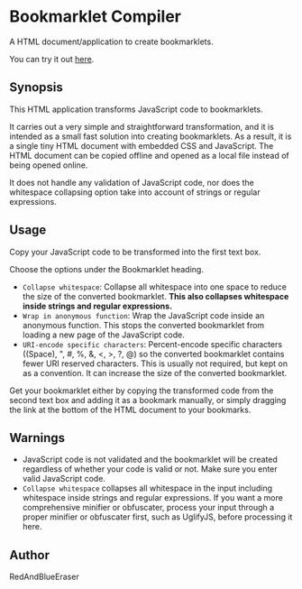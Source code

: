 # Bookmarklet Compiler
A HTML document/application to create bookmarklets.

You can try it out [here](http://htmlpreview.github.io/?https://github.com/RedAndBlueEraser/bookmarklet-compiler/blob/master/index.min.html).

## Synopsis
This HTML application transforms JavaScript code to bookmarklets.

It carries out a very simple and straightforward transformation, and it is intended as a small fast solution into creating bookmarklets. As a result, it is a single tiny HTML document with embedded CSS and JavaScript. The HTML document can be copied offline and opened as a local file instead of being opened online.

It does not handle any validation of JavaScript code, nor does the whitespace collapsing option take into account of strings or regular expressions.

## Usage

Copy your JavaScript code to be transformed into the first text box.

Choose the options under the Bookmarklet heading.
- `Collapse whitespace`: Collapse all whitespace into one space to reduce the size of the converted bookmarklet. **This also collapses whitespace inside strings and regular expressions.**
- `Wrap in anonymous function`: Wrap the JavaScript code inside an anonymous function. This stops the converted bookmarklet from loading a new page of the JavaScript code.
- `URI-encode specific characters`: Percent-encode specific characters ((Space), ", #, %, &, <, >, ?, @) so the converted bookmarklet contains fewer URI reserved characters. This is usually not required, but kept on as a convention. It can increase the size of the converted bookmarklet.

Get your bookmarklet either by copying the transformed code from the second text box and adding it as a bookmark manually, or simply dragging the link at the bottom of the HTML document to your bookmarks.

## Warnings
- JavaScript code is not validated and the bookmarklet will be created regardless of whether your code is valid or not. Make sure you enter valid JavaScript code.
- `Collapse whitespace` collapses all whitespace in the input including whitespace inside strings and regular expressions. If you want a more comprehensive minifier or obfuscater, process your input through a proper minifier or obfuscater first, such as UglifyJS, before processing it here.

## Author
RedAndBlueEraser

